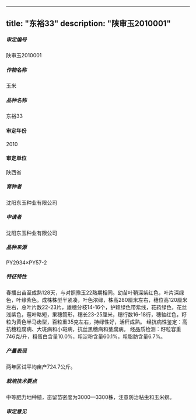 
---
title: "东裕33"
description: "陕审玉2010001"
---
##### 审定编号 
陕审玉2010001

##### 作物名称
玉米

##### 品种名称
东裕33

#### 审定年份
2010	

#### 审定单位
陕西省

##### 育种者
沈阳东玉种业有限公司

##### 申请者
沈阳东玉种业有限公司

##### 品种来源
PY2934×PY57-2

##### 特征特性
春播出苗至成熟128天，与对照豫玉22熟期相同。幼苗叶鞘深紫红色，叶片深绿色，叶缘紫色。成株株型半紧凑，叶色浓绿，株高280厘米左右，穗位高120厘米左右，总叶片数22-23片，雄穗分枝14-16个，护颖绿色带紫线，花药绿色，花丝浅紫色，苞叶略短，果穗筒形，穗长23-25厘米，穗行数16-18行，穗轴红色，籽粒为黄色半马齿型，百粒重35克左右，持绿性好，活秆成熟。
经抗病性鉴定：高抗穗粒腐病、大斑病和小斑病，抗丝黑穗病和茎腐病。
经品质检测：籽粒容重746克/升，粗蛋白含量10.0%，粗淀粉含量60.1%，粗脂肪含量6.7%。


##### 产量表现
两年区试平均亩产724.7公斤。

##### 栽培技术要点
中等肥力地种植，亩留苗密度为3000—3300株，注意防治粘虫和玉米螟。

##### 审定意见



